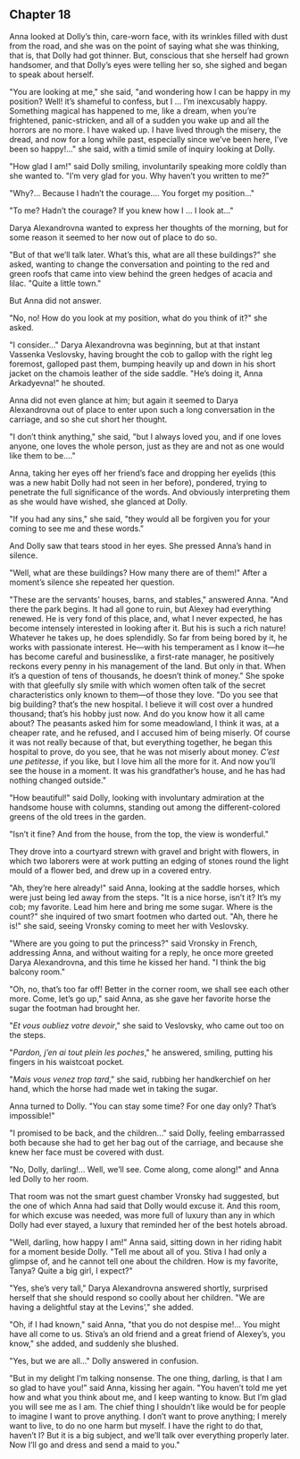 ## Chapter 18


Anna looked at Dolly’s thin, care-worn face, with its wrinkles filled
with dust from the road, and she was on the point of saying what she was
thinking, that is, that Dolly had got thinner. But, conscious that she
herself had grown handsomer, and that Dolly’s eyes were telling her so,
she sighed and began to speak about herself.

"You are looking at me," she said, "and wondering how I can be happy in
my position? Well! it’s shameful to confess, but I ... I’m inexcusably
happy. Something magical has happened to me, like a dream, when you’re
frightened, panic-stricken, and all of a sudden you wake up and all the
horrors are no more. I have waked up. I have lived through the misery,
the dread, and now for a long while past, especially since we’ve been
here, I’ve been so happy!..." she said, with a timid smile of inquiry
looking at Dolly.

"How glad I am!" said Dolly smiling, involuntarily speaking more coldly
than she wanted to. "I’m very glad for you. Why haven’t you written to
me?"

"Why?... Because I hadn’t the courage.... You forget my position..."

"To me? Hadn’t the courage? If you knew how I ... I look at..."

Darya Alexandrovna wanted to express her thoughts of the morning, but
for some reason it seemed to her now out of place to do so.

"But of that we’ll talk later. What’s this, what are all these
buildings?" she asked, wanting to change the conversation and pointing
to the red and green roofs that came into view behind the green hedges
of acacia and lilac. "Quite a little town."

But Anna did not answer.

"No, no! How do you look at my position, what do you think of it?" she
asked.

"I consider..." Darya Alexandrovna was beginning, but at that instant
Vassenka Veslovsky, having brought the cob to gallop with the right leg
foremost, galloped past them, bumping heavily up and down in his short
jacket on the chamois leather of the side saddle. "He’s doing it, Anna
Arkadyevna!" he shouted.

Anna did not even glance at him; but again it seemed to Darya
Alexandrovna out of place to enter upon such a long conversation in the
carriage, and so she cut short her thought.

"I don’t think anything," she said, "but I always loved you, and if one
loves anyone, one loves the whole person, just as they are and not as
one would like them to be...."

Anna, taking her eyes off her friend’s face and dropping her eyelids
(this was a new habit Dolly had not seen in her before), pondered,
trying to penetrate the full significance of the words. And obviously
interpreting them as she would have wished, she glanced at Dolly.

"If you had any sins," she said, "they would all be forgiven you for
your coming to see me and these words."

And Dolly saw that tears stood in her eyes. She pressed Anna’s hand in
silence.

"Well, what are these buildings? How many there are of them!" After a
moment’s silence she repeated her question.

"These are the servants’ houses, barns, and stables," answered Anna.
"And there the park begins. It had all gone to ruin, but Alexey had
everything renewed. He is very fond of this place, and, what I never
expected, he has become intensely interested in looking after it. But
his is such a rich nature! Whatever he takes up, he does splendidly. So
far from being bored by it, he works with passionate interest. He—with
his temperament as I know it—he has become careful and businesslike, a
first-rate manager, he positively reckons every penny in his management
of the land. But only in that. When it’s a question of tens of
thousands, he doesn’t think of money." She spoke with that gleefully sly
smile with which women often talk of the secret characteristics only
known to them—of those they love. "Do you see that big building? that’s
the new hospital. I believe it will cost over a hundred thousand; that’s
his hobby just now. And do you know how it all came about? The peasants
asked him for some meadowland, I think it was, at a cheaper rate, and he
refused, and I accused him of being miserly. Of course it was not really
because of that, but everything together, he began this hospital to
prove, do you see, that he was not miserly about money. _C’est une
petitesse_, if you like, but I love him all the more for it. And now
you’ll see the house in a moment. It was his grandfather’s house, and he
has had nothing changed outside."

"How beautiful!" said Dolly, looking with involuntary admiration at the
handsome house with columns, standing out among the different-colored
greens of the old trees in the garden.

"Isn’t it fine? And from the house, from the top, the view is
wonderful."

They drove into a courtyard strewn with gravel and bright with flowers,
in which two laborers were at work putting an edging of stones round the
light mould of a flower bed, and drew up in a covered entry.

"Ah, they’re here already!" said Anna, looking at the saddle horses,
which were just being led away from the steps. "It is a nice horse,
isn’t it? It’s my cob; my favorite. Lead him here and bring me some
sugar. Where is the count?" she inquired of two smart footmen who darted
out. "Ah, there he is!" she said, seeing Vronsky coming to meet her with
Veslovsky.

"Where are you going to put the princess?" said Vronsky in French,
addressing Anna, and without waiting for a reply, he once more greeted
Darya Alexandrovna, and this time he kissed her hand. "I think the big
balcony room."

"Oh, no, that’s too far off! Better in the corner room, we shall see
each other more. Come, let’s go up," said Anna, as she gave her favorite
horse the sugar the footman had brought her.

"_Et vous oubliez votre devoir_," she said to Veslovsky, who came out
too on the steps.

"_Pardon, j’en ai tout plein les poches_," he answered, smiling, putting
his fingers in his waistcoat pocket.

"_Mais vous venez trop tard_," she said, rubbing her handkerchief on her
hand, which the horse had made wet in taking the sugar.

Anna turned to Dolly. "You can stay some time? For one day only? That’s
impossible!"

"I promised to be back, and the children..." said Dolly, feeling
embarrassed both because she had to get her bag out of the carriage, and
because she knew her face must be covered with dust.

"No, Dolly, darling!... Well, we’ll see. Come along, come along!" and
Anna led Dolly to her room.

That room was not the smart guest chamber Vronsky had suggested, but the
one of which Anna had said that Dolly would excuse it. And this room,
for which excuse was needed, was more full of luxury than any in which
Dolly had ever stayed, a luxury that reminded her of the best hotels
abroad.

"Well, darling, how happy I am!" Anna said, sitting down in her riding
habit for a moment beside Dolly. "Tell me about all of you. Stiva I had
only a glimpse of, and he cannot tell one about the children. How is my
favorite, Tanya? Quite a big girl, I expect?"

"Yes, she’s very tall," Darya Alexandrovna answered shortly, surprised
herself that she should respond so coolly about her children. "We are
having a delightful stay at the Levins’," she added.

"Oh, if I had known," said Anna, "that you do not despise me!... You
might have all come to us. Stiva’s an old friend and a great friend of
Alexey’s, you know," she added, and suddenly she blushed.

"Yes, but we are all..." Dolly answered in confusion.

"But in my delight I’m talking nonsense. The one thing, darling, is that
I am so glad to have you!" said Anna, kissing her again. "You haven’t
told me yet how and what you think about me, and I keep wanting to know.
But I’m glad you will see me as I am. The chief thing I shouldn’t like
would be for people to imagine I want to prove anything. I don’t want to
prove anything; I merely want to live, to do no one harm but myself. I
have the right to do that, haven’t I? But it is a big subject, and we’ll
talk over everything properly later. Now I’ll go and dress and send a
maid to you."



